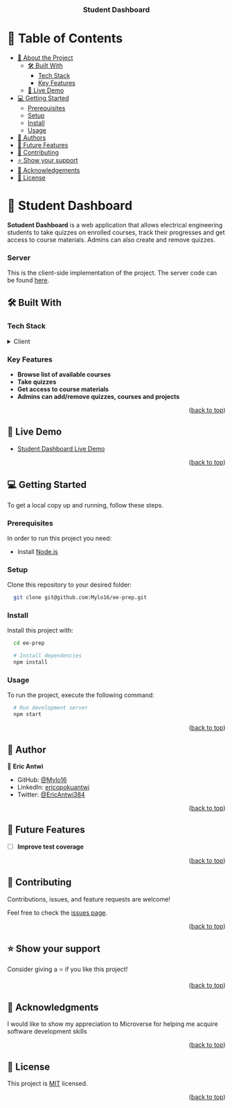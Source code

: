 <a name="readme-top"></a>

<div align="center">
  <h3><b>Student Dashboard</b></h3>
</div>

<!-- TABLE OF CONTENTS -->

# 📗 Table of Contents

- [📖 About the Project](#about-project)
  - [🛠 Built With](#built-with)
    - [Tech Stack](#tech-stack)
    - [Key Features](#key-features)
  - [🚀 Live Demo](#live-demo)
- [💻 Getting Started](#getting-started)
  - [Prerequisites](#prerequisites)
  - [Setup](#setup)
  - [Install](#install)
  - [Usage](#usage)
- [👥 Authors](#authors)
- [🔭 Future Features](#future-features)
- [🤝 Contributing](#contributing)
- [⭐️ Show your support](#support)
- [🙏 Acknowledgements](#acknowledgements)
- [📝 License](#license)

<!-- PROJECT DESCRIPTION -->

# 📖 Student Dashboard <a name="about-project"></a>

**Sotudent Dashboard** is a web application that allows electrical engineering students to take quizzes on enrolled courses, track their progresses and get access to course materials. Admins can also create and remove quizzes.

### Server

This is the client-side implementation of the project. The server code can be found [here](https://github.com/Mylo16/quiz-app-backend/).

## 🛠 Built With <a name="built-with"></a>

### Tech Stack <a name="tech-stack"></a>

<details>
  <summary>Client</summary>
  <ul>
    <li><a href="https://reactjs.org/">React.js</a></li>
    <li><a href="https://redux.js.org/">Redux</a></li>
    <li><a href="https://reactrouter.com/en/main">React Router</a></li>
  </ul>
</details>

<!-- Features -->

### Key Features <a name="key-features"></a>

- **Browse list of available courses**
- **Take quizzes**
- **Get access to course materials**
- **Admins can add/remove quizzes, courses and projects**

<p align="right">(<a href="#readme-top">back to top</a>)</p>

<!-- LIVE DEMO -->

## 🚀 Live Demo <a name="live-demo"></a>

- [Student Dashboard Live Demo](https://ee-prep.vercel.app/)

<p align="right">(<a href="#readme-top">back to top</a>)</p>

<!-- GETTING STARTED -->

## 💻 Getting Started <a name="getting-started"></a>

To get a local copy up and running, follow these steps.

### Prerequisites

In order to run this project you need:

- Install [Node.js](https://nodejs.org/)

### Setup

Clone this repository to your desired folder:

```sh
  git clone git@github.com:Mylo16/ee-prep.git
```

### Install

Install this project with:

```sh
  cd ee-prep

  # Install dependencies
  npm install
```

### Usage

To run the project, execute the following command:

```sh
  # Run development server
  npm start
```

<p align="right">(<a href="#readme-top">back to top</a>)</p>

<!-- AUTHORS -->

## 👤 Author <a name="authors"></a>

👤 **Eric Antwi**

- GitHub: [@Mylo16](https://github.com/Mylo16)
- LinkedIn: [ericopokuantwi](https://www.linkedin.com/in/ericopokuantwi/)
- Twitter: [@EricAntwi384](https://twitter.com/EricAntwi384)

<p align="right">(<a href="#readme-top">back to top</a>)</p>

<!-- FUTURE FEATURES -->

## 🔭 Future Features <a name="future-features"></a>

- [ ] **Improve test coverage**

<p align="right">(<a href="#readme-top">back to top</a>)</p>

<!-- CONTRIBUTING -->

## 🤝 Contributing <a name="contributing"></a>

Contributions, issues, and feature requests are welcome!

Feel free to check the [issues page](../../issues/).

<p align="right">(<a href="#readme-top">back to top</a>)</p>

<!-- SUPPORT -->

## ⭐️ Show your support <a name="support"></a>

Consider giving a ⭐️ if you like this project!

<p align="right">(<a href="#readme-top">back to top</a>)</p>

<!-- ACKNOWLEDGEMENTS -->

## 🙏 Acknowledgments <a name="acknowledgements"></a>

I would like to show my appreciation to Microverse for helping me acquire software development skills

<p align="right">(<a href="#readme-top">back to top</a>)</p>

<!-- LICENSE -->

## 📝 License <a name="license"></a>

This project is [MIT](./LICENSE) licensed.

<p align="right">(<a href="#readme-top">back to top</a>)</p>
